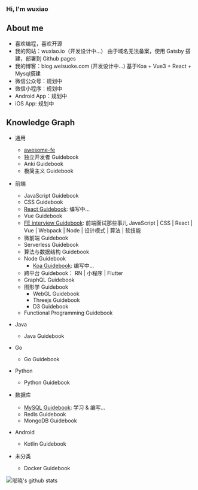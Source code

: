### Hi, I'm wuxiao

## About me

- 喜欢编程，喜欢开源
- 我的网站：wuxiao.io（开发设计中...） 由于域名无法备案，使用 Gatsby 搭建，部署到 Github pages
- 我的博客：blog.weisuoke.com (开发设计中...) 基于Koa + Vue3 + React + Mysql搭建
- 微信公众号：规划中
- 微信小程序：规划中
- Android App：规划中
- iOS App: 规划中
    
## Knowledge Graph

  - 通用
    - [awesome-fe](http://awesome-fe.weisuoke.com/)
    - 独立开发者 Guidebook
    - Anki Guidebook
    - 极简主义 Guidebook
  
  - 前端
    - JavaScript Guidebook
    - CSS Guidebook
    - [React Guidebook](http://react.wuxiao.io): 编写中...
    - Vue Guidebook
    - [FE interview Guidebook](http://interview.wuxiao.io/): 前端面试那些事儿 JavaScript | CSS | React | Vue | Webpack | Node | 设计模式 | 算法 | 软技能
    - 微前端 Guidebook
    - Serverless Guidebook
    - 算法与数据结构 Guidebook
    - Node Guidebook
      - [Koa Guidebook](http://koa.wuxiao.io): 编写中...
    - 跨平台 Guidebook： RN | 小程序 | Flutter
    - GraphQL Guidebook
    - 图形学 Guidebook
        - WebGL Guidebook
        - Threejs Guidebook
        - D3 Guidebook
    - Functional Programming Guidebook
    
  - Java
    - Java Guidebook
  
  - Go
    - Go Guidebook
    
  - Python
    - Python Guidebook
    
  - 数据库
    - [MySQL Guidebook](http://mysql.wuxiao.io): 学习 & 编写...
    - Redis Guidebook
    - MongoDB Guidebook
    
  - Android
    - Kotlin Guidebook
    
  - 未分类
    - Docker Guidebook

![邬晓's github stats](https://github-readme-stats.vercel.app/api?username=weisuoke&show_icons=true&&count_private=true)

